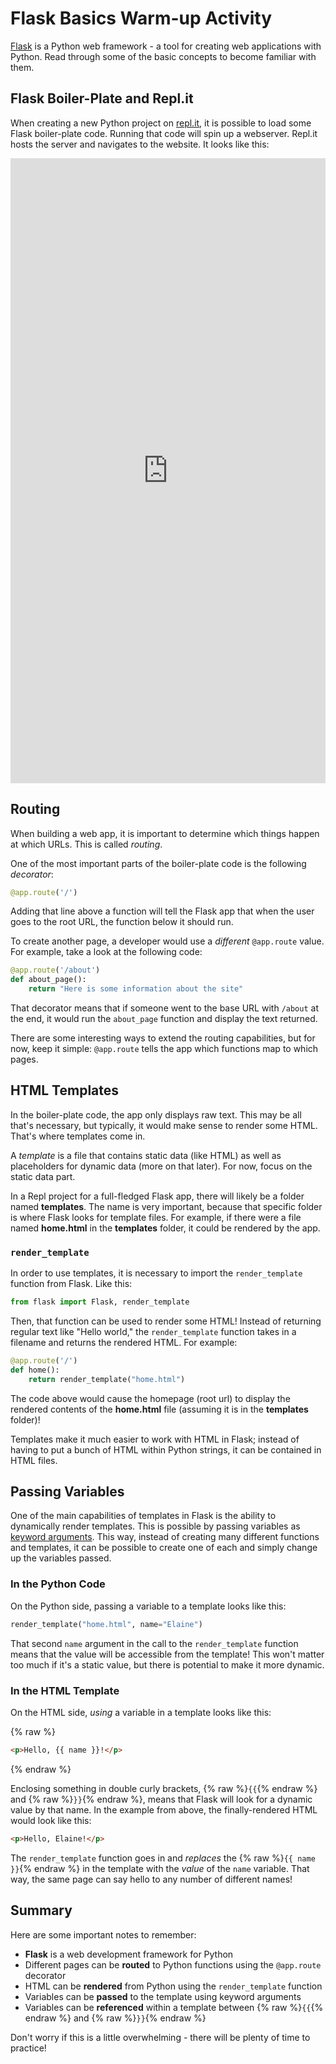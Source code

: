# Flask Basics Warm-up Activity
[Flask](https://flask.palletsprojects.com/en/1.1.x/foreword/) is a Python web framework - a tool for creating web applications with Python. Read through some of the basic concepts to become familiar with them.

## Flask Boiler-Plate and Repl.it
When creating a new Python project on [repl.it](https://repl.it), it is possible to load some Flask boiler-plate code. Running that code will spin up a webserver. Repl.it hosts the server and navigates to the website. It looks like this:

<iframe height="1000px" width="100%" src="https://repl.it/@JosephMaxwell/FlaskBoilerPlate?lite=true" scrolling="no" frameborder="no" allowtransparency="true" allowfullscreen="true" sandbox="allow-forms allow-pointer-lock allow-popups allow-same-origin allow-scripts allow-modals"></iframe>

## Routing
When building a web app, it is important to determine which things happen at which URLs. This is called _routing_.

One of the most important parts of the boiler-plate code is the following _decorator_:

```py
@app.route('/')
```

Adding that line above a function will tell the Flask app that when the user goes to the root URL, the function below it should run.

To create another page, a developer would use a _different_ `@app.route` value. For example, take a look at the following code:

```py
@app.route('/about')
def about_page():
    return "Here is some information about the site"
```

That decorator means that if someone went to the base URL with `/about` at the end, it would run the `about_page` function and display the text returned.

There are some interesting ways to extend the routing capabilities, but for now, keep it simple: `@app.route` tells the app which functions map to which pages.

## HTML Templates
In the boiler-plate code, the app only displays raw text. This may be all that's necessary, but typically, it would make sense to render some HTML. That's where templates come in.

A _template_ is a file that contains static data (like HTML) as well as placeholders for dynamic data (more on that later). For now, focus on the static data part.

In a Repl project for a full-fledged Flask app, there will likely be a folder named **templates**. The name is very important, because that specific folder is where Flask looks for template files. For example, if there were a file named **home.html** in the **templates** folder, it could be rendered by the app.

### `render_template`
In order to use templates, it is necessary to import the `render_template` function from Flask. Like this:

```py
from flask import Flask, render_template
```

Then, that function can be used to render some HTML! Instead of returning regular text like "Hello world," the `render_template` function takes in a filename and returns the rendered HTML. For example:

```py
@app.route('/')
def home():
    return render_template("home.html")
```

The code above would cause the homepage (root url) to display the rendered contents of the **home.html** file (assuming it is in the **templates** folder)!

Templates make it much easier to work with HTML in Flask; instead of having to put a bunch of HTML within Python strings, it can be contained in HTML files.

## Passing Variables
One of the main capabilities of templates in Flask is the ability to dynamically render templates. This is possible by passing variables as [keyword arguments](https://treyhunner.com/2018/04/keyword-arguments-in-python/). This way, instead of creating many different functions and templates, it can be possible to create one of each and simply change up the variables passed.

### In the Python Code
On the Python side, passing a variable to a template looks like this:

```py
render_template("home.html", name="Elaine")
```

That second `name` argument in the call to the `render_template` function means that the value will be accessible from the template! This won't matter too much if it's a static value, but there is potential to make it more dynamic.

### In the HTML Template
On the HTML side, _using_ a variable in a template looks like this:

{% raw %}
```html
<p>Hello, {{ name }}!</p>
```
{% endraw %}

Enclosing something in double curly brackets, {% raw %}`{{`{% endraw %} and {% raw %}`}}`{% endraw %}, means that Flask will look for a dynamic value by that name. In the example from above, the finally-rendered HTML would look like this:

```html
<p>Hello, Elaine!</p>
```

The `render_template` function goes in and _replaces_ the {% raw %}`{{ name }}`{% endraw %} in the template with the _value_ of the `name` variable. That way, the same page can say hello to any number of different names!

## Summary
Here are some important notes to remember:

- **Flask** is a web development framework for Python
- Different pages can be **routed** to Python functions using the `@app.route` decorator
- HTML can be **rendered** from Python using the `render_template` function
- Variables can be **passed** to the template using keyword arguments
- Variables can be **referenced** within a template between {% raw %}`{{`{% endraw %} and {% raw %}`}}`{% endraw %}

Don't worry if this is a little overwhelming - there will be plenty of time to practice!
